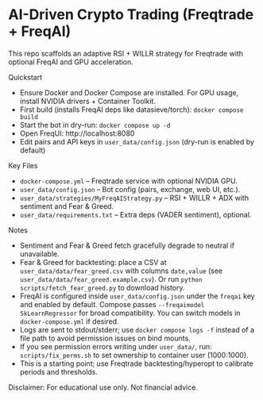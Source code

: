 # AI-Driven Crypto Trading (Freqtrade + FreqAI)

This repo scaffolds an adaptive RSI + WILLR strategy for Freqtrade with optional FreqAI and GPU acceleration.

Quickstart
- Ensure Docker and Docker Compose are installed. For GPU usage, install NVIDIA drivers + Container Toolkit.
- First build (installs FreqAI deps like datasieve/torch): `docker compose build`
- Start the bot in dry-run: `docker compose up -d`
- Open FreqUI: http://localhost:8080
- Edit pairs and API keys in `user_data/config.json` (dry-run is enabled by default)

Key Files
- `docker-compose.yml` – Freqtrade service with optional NVIDIA GPU.
- `user_data/config.json` – Bot config (pairs, exchange, web UI, etc.).
- `user_data/strategies/MyFreqAIStrategy.py` – RSI + WILLR + ADX with sentiment and Fear & Greed.
- `user_data/requirements.txt` – Extra deps (VADER sentiment), optional.

Notes
- Sentiment and Fear & Greed fetch gracefully degrade to neutral if unavailable.
- Fear & Greed for backtesting: place a CSV at `user_data/data/fear_greed.csv` with columns `date,value` (see `user_data/data/fear_greed.example.csv`). Or run `python scripts/fetch_fear_greed.py` to download history.
- FreqAI is configured inside `user_data/config.json` under the `freqai` key and enabled by default. Compose passes `--freqaimodel SkLearnRegressor` for broad compatibility. You can switch models in `docker-compose.yml` if desired.
- Logs are sent to stdout/stderr; use `docker compose logs -f` instead of a file path to avoid permission issues on bind mounts.
- If you see permission errors writing under `user_data/`, run: `scripts/fix_perms.sh` to set ownership to container user (1000:1000).
- This is a starting point; use Freqtrade backtesting/hyperopt to calibrate periods and thresholds.

Disclaimer: For educational use only. Not financial advice.
